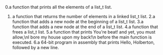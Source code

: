 0.a function that prints all the elements of a list_t list.
1. a function that returns the number of elements in a linked list_t list.
2.a function that adds a new node at the beginning of a list_t list.
3.a function that adds a new node at the end of a list_t list.
4.a function that frees a list_t list.
5.a function that prints You're beat! and yet, you must allow,\nI bore my house upon my back!\n before the main function is executed.
6.a 64-bit program in assembly that prints Hello, Holberton, followed by a new line.
